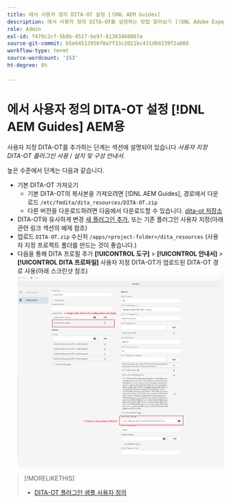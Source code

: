 ```yaml
---
title: 에서 사용자 정의 DITA-OT 설정 [!DNL AEM Guides]
description: 에서 사용자 정의 DITA-OT를 설정하는 방법 알아보기 [!DNL Adobe Experience Manager Guides]
role: Admin
exl-id: f479c2cf-5b8b-4517-be97-81303468007a
source-git-commit: b5e64512956f0a7f33c2021bc431d69239f2a088
workflow-type: tm+mt
source-wordcount: '153'
ht-degree: 0%

---
```


# 에서 사용자 정의 DITA-OT 설정 [!DNL AEM Guides] AEM용

사용자 지정 DITA-OT를 추가하는 단계는 섹션에 설명되어 있습니다 _사용자 지정 DITA-OT 플러그인 사용_ / _설치 및 구성 안내서_.

높은 수준에서 단계는 다음과 같습니다.

+ 기본 DITA-OT 가져오기
   + 기본 DITA-OT의 복사본을 가져오려면 [!DNL AEM Guides], 경로에서 다운로드 `/etc/fmdita/dita_resources/DITA-OT.zip`
   + 다른 버전을 다운로드하려면 다음에서 다운로드할 수 있습니다. [dita-ot 저장소](https://www.dita-ot.org/download)
+ DITA-OT와 유사하게 변경 [새 플러그인 추가](https://www.dita-ot.org/dev/topics/plugins-installing.html), 또는 기존 플러그인 사용자 지정(아래 관련 링크 섹션의 예제 참조)
+ 업로드 `DITA-OT.zip` 수신처 `/apps/<project-folder>/dita_resources` (사용자 지정 프로젝트 폴더를 만드는 것이 좋습니다.)
+ 다음을 통해 DITA 프로필 추가 **[!UICONTROL 도구]** > **[!UICONTROL 안내서]** > **[!UICONTROL DITA 프로파일]** 사용자 지정 DITA-OT가 업로드된 DITA-OT 경로 사용(아래 스크린샷 참조)
   ![DITA 프로파일](assets/dita-profile.png)

>[!MORELIKETHIS]
>
>+ [DITA-OT 플러그인 샘플 사용자 정의](https://www.dita-ot.org/dev/topics/pdf-customization.html)

